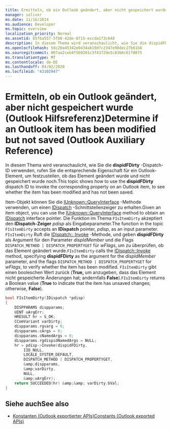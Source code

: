 ```yaml
---
title: Ermitteln, ob ein Outlook geändert, aber nicht gespeichert wurde (Outlook Hilfsreferenz)
manager: soliver
ms.date: 11/16/2014
ms.audience: Developer
ms.topic: overview
localization_priority: Normal
ms.assetid: 65fba557-5fb0-42de-8715-eccda1f3c648
description: In diesem Thema wird veranschaulicht, wie Sie die dispidFDirty -Dispatch-ID verwenden, rufen Sie die entsprechende Eigenschaft für ein Outlook-Element, um festzustellen, ob das Element geändert wurde und nicht gespeichert wurde noch.
ms.openlocfilehash: 5dc20a45342e0434ab19d7c2347e98dec27b61b8
ms.sourcegitcommit: 007aa2ceb4f569201c3f4372de5c83b6c61f8875
ms.translationtype: MT
ms.contentlocale: de-DE
ms.lasthandoff: 04/02/2020
ms.locfileid: "43102947"
---
```

# <a name="determine-if-an-outlook-item-has-been-modified-but-not-saved-outlook-auxiliary-reference"></a><span data-ttu-id="24653-103">Ermitteln, ob ein Outlook geändert, aber nicht gespeichert wurde (Outlook Hilfsreferenz)</span><span class="sxs-lookup"><span data-stu-id="24653-103">Determine if an Outlook item has been modified but not saved (Outlook Auxiliary Reference)</span></span>

<span data-ttu-id="24653-104">In diesem Thema wird veranschaulicht, wie Sie die **dispidFDirty** -Dispatch-ID verwenden, rufen Sie die entsprechende Eigenschaft für ein Outlook-Element, um festzustellen, ob das Element geändert wurde und nicht gespeichert wurde noch.</span><span class="sxs-lookup"><span data-stu-id="24653-104">This topic shows how to use the **dispidFDirty** dispatch ID to invoke the corresponding property on an Outlook item, to see whether the item has been modified and has not been saved.</span></span> 
  
<span data-ttu-id="24653-105">Item-Objekt können Sie die [IUnknown::QueryInterface](https://docs.microsoft.com/windows/win32/api/unknwn/nf-unknwn-iunknown-queryinterface(q)) -Methode verwenden, um einen [IDispatch](https://docs.microsoft.com/previous-versions/windows/desktop/api/oaidl/nn-oaidl-idispatch) -Schnittstellenzeiger zu erhalten.</span><span class="sxs-lookup"><span data-stu-id="24653-105">Given an item object, you can use the [IUnknown::QueryInterface](https://docs.microsoft.com/windows/win32/api/unknwn/nf-unknwn-iunknown-queryinterface(q)) method to obtain an [IDispatch](https://docs.microsoft.com/previous-versions/windows/desktop/api/oaidl/nn-oaidl-idispatch) interface pointer.</span></span> <span data-ttu-id="24653-106">Die Funktion im Thema `FIsItemDirty` akzeptiert den **IDispatch-Zeiger**  _pdisp_ als Eingabeparameter.</span><span class="sxs-lookup"><span data-stu-id="24653-106">The function in the topic `FIsItemDirty` accepts an **IDispatch** pointer,  _pdisp_, as an input parameter.</span></span>  <span data-ttu-id="24653-107">`FIsItemDirty` Ruft die [IDispatch:: Invoke](https://docs.microsoft.com/previous-versions/windows/desktop/api/oaidl/nf-oaidl-idispatch-invoke) -Methode, und geben **dispidFDirty** als Argument für den Parameter  _dispIdMember_ und die Flags  `DISPATCH_METHOD | DISPATCH_PROPERTYGET` für  _wFlags_, um zu überprüfen, ob das Element geändert wurde.</span><span class="sxs-lookup"><span data-stu-id="24653-107">`FIsItemDirty` calls the [IDispatch::Invoke](https://docs.microsoft.com/previous-versions/windows/desktop/api/oaidl/nf-oaidl-idispatch-invoke) method, specifying **dispidFDirty** as the argument for the  _dispIdMember_ parameter, and the flags  `DISPATCH_METHOD | DISPATCH_PROPERTYGET` for  _wFlags_, to verify whether the item has been modified.</span></span>  <span data-ttu-id="24653-108">`FIsItemDirty` gibt einen booleschen Wert zurück (**True,** um anzugeben, dass das Element nicht gespeicherte Änderungen hat; andernfalls **False**).</span><span class="sxs-lookup"><span data-stu-id="24653-108">`FIsItemDirty` returns a Boolean value (**True** to indicate that the item has unsaved changes; otherwise, **False**).</span></span>
  
```cpp
bool FIsItemDirty(IDispatch *pdisp)
{
    DISPPARAMS dispparams;
    UINT uArgErr;
    HRESULT hr = S_OK;
    CComVariant varDirty;
    dispparams.rgvarg = 0;
    dispparams.cArgs = 0;
    dispparams.cNamedArgs = 0;
    dispparams.rgdispidNamedArgs = NULL;
    hr = pdisp->Invoke(dispidFDirty,
        IID_NULL,
        LOCALE_SYSTEM_DEFAULT,
        DISPATCH_METHOD | DISPATCH_PROPERTYGET,
        &amp;dispparams,
        &amp;varDirty,
        NULL,
        &amp;uArgErr);
    return SUCCEEDED(hr) &amp;&amp; varDirty.bVal;
}

```

## <a name="see-also"></a><span data-ttu-id="24653-109">Siehe auch</span><span class="sxs-lookup"><span data-stu-id="24653-109">See also</span></span>

- [<span data-ttu-id="24653-110">Konstanten (Outlook exportierter APIs)</span><span class="sxs-lookup"><span data-stu-id="24653-110">Constants (Outlook exported APIs)</span></span>](constants-outlook-exported-apis.md)

